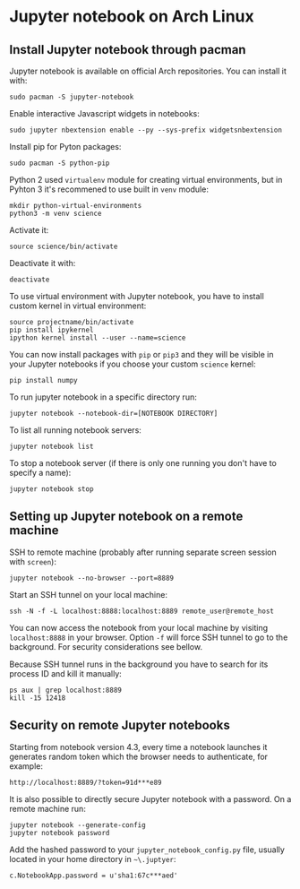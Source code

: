 # Jupyter notebook on Arch Linux

## Install Jupyter notebook through pacman

Jupyter notebook is available on official Arch repositories. You can install it with:
```
sudo pacman -S jupyter-notebook
```

Enable interactive Javascript widgets in notebooks:
```
sudo jupyter nbextension enable --py --sys-prefix widgetsnbextension
```

Install pip for Pyton packages:
```
sudo pacman -S python-pip
```

Python 2 used `virtualenv` module for creating virtual environments, but in Pyhton 3 it's recommened to use built in `venv` module:
```
mkdir python-virtual-environments
python3 -m venv science
```

Activate it:
```
source science/bin/activate
```

Deactivate it with:
```
deactivate
```

To use virtual environment with Jupyter notebook, you have to install custom kernel in virtual environment:
```
source projectname/bin/activate
pip install ipykernel
ipython kernel install --user --name=science
```

You can now install packages with `pip` or `pip3` and they will be visible in your Jupyter notebooks if you choose your custom `science` kernel:
```
pip install numpy
```

To run jupyter notebook in a specific directory run:
```
jupyter notebook --notebook-dir=[NOTEBOOK DIRECTORY]
```

To list all running notebook servers:
```
jupyter notebook list
```

To stop a notebook server (if there is only one running you don't have to specify a name):
```
jupyter notebook stop
```

## Setting up Jupyter notebook on a remote machine

SSH to remote machine (probably after running separate screen session with `screen`):
```
jupyter notebook --no-browser --port=8889
```

Start an SSH tunnel on your local machine:
```
ssh -N -f -L localhost:8888:localhost:8889 remote_user@remote_host
```

You can now access the notebook from your local machine by visiting `localhost:8888` in your browser. Option `-f` will force SSH tunnel to go to the background. For security considerations see bellow.

Because SSH tunnel runs in the background you have to search for its process ID and kill it manually:
```
ps aux | grep localhost:8889
kill -15 12418
```


## Security on remote Jupyter notebooks

Starting from notebook version 4.3, every time a notebook launches it generates random token which the browser needs to authenticate, for example:
```
http://localhost:8889/?token=91d***e89
```

It is also possible to directly secure Jupyter notebook with a password. On a remote machine run:
```
jupyter notebook --generate-config
jupyter notebook password
```

Add the hashed password to your `jupyter_notebook_config.py` file, usually located in your home directory in `~\.juptyer`:
```
c.NotebookApp.password = u'sha1:67c***aed'
```


